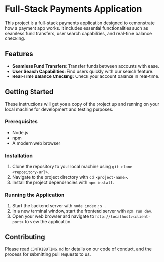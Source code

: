 # Full-Stack Payments Application

This project is a full-stack payments application designed to demonstrate how a payment app works. It includes essential functionalities such as seamless fund transfers, user search capabilities, and real-time balance checking.

## Features

- **Seamless Fund Transfers:** Transfer funds between accounts with ease.
- **User Search Capabilities:** Find users quickly with our search feature.
- **Real-Time Balance Checking:** Check your account balance in real-time.

## Getting Started

These instructions will get you a copy of the project up and running on your local machine for development and testing purposes.

### Prerequisites

- Node.js
- npm
- A modern web browser

### Installation

1. Clone the repository to your local machine using `git clone <repository-url>`.
2. Navigate to the project directory with `cd <project-name>`.
3. Install the project dependencies with `npm install`.

### Running the Application

1. Start the backend server with `node index.js `.
2. In a new terminal window, start the frontend server with `npm run dev`.
3. Open your web browser and navigate to `http://localhost:<client-port>` to view the application.

## Contributing

Please read `CONTRIBUTING.md` for details on our code of conduct, and the process for submitting pull requests to us.


